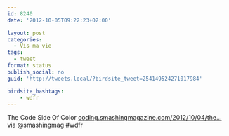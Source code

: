 ```yaml
---
id: 8240
date: '2012-10-05T09:22:23+02:00'

layout: post
categories:
  - Vis ma vie
tags:
  - tweet
format: status
publish_social: no
guid: 'http://tweets.local/?birdsite_tweet=254149524271017984'

birdsite_hashtags:
    - wdfr
---
```


The Code Side Of Color [coding.smashingmagazine.com/2012/10/04/the…](http://coding.smashingmagazine.com/2012/10/04/the-code-side-of-color/) via @smashingmag #wdfr